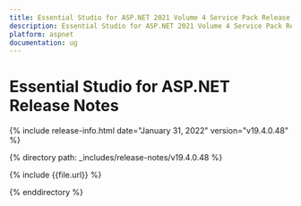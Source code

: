 ```yaml
---
title: Essential Studio for ASP.NET 2021 Volume 4 Service Pack Release Notes  
description: Essential Studio for ASP.NET 2021 Volume 4 Service Pack Release Notes  
platform: aspnet
documentation: ug
---
```


# Essential Studio for ASP.NET  Release Notes  

{% include release-info.html date="January 31, 2022"  version="v19.4.0.48" %} 

{% directory path: _includes/release-notes/v19.4.0.48 %}

{% include {{file.url}} %}

{% enddirectory %}
